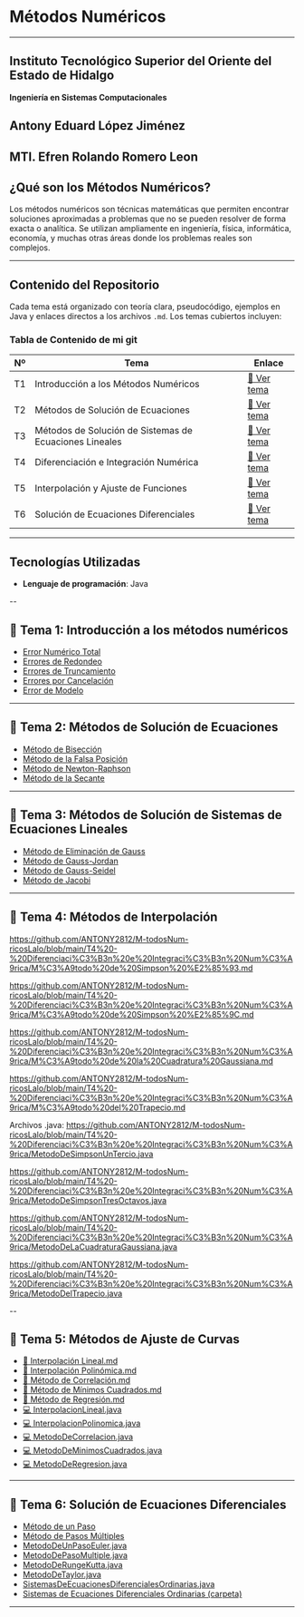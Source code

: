  #  Métodos Numéricos

---

## Instituto Tecnológico Superior del Oriente del Estado de Hidalgo  

**Ingeniería en Sistemas Computacionales**

**Antony Eduard López Jiménez**
--
**MTI. Efren Rolando Romero Leon**
---

##  ¿Qué son los Métodos Numéricos?

Los métodos numéricos son técnicas matemáticas que permiten encontrar soluciones aproximadas a problemas que no se pueden resolver de forma exacta o analítica. Se utilizan ampliamente en ingeniería, física, informática, economía, y muchas otras áreas donde los problemas reales son complejos.

---

##  Contenido del Repositorio 

Cada tema está organizado con teoría clara, pseudocódigo, ejemplos en Java y enlaces directos a los archivos `.md`. Los temas cubiertos incluyen:

###  Tabla de Contenido de mi git

| Nº | Tema                                                   | Enlace                                                                                                                                                               |
| -- | ------------------------------------------------------ | -------------------------------------------------------------------------------------------------------------------------------------------------------------------- |
| T1 | Introducción a los Métodos Numéricos                   | [📘 Ver tema](https://github.com/ANTONY2812/M-todosNum-ricosLalo/blob/main/T1%20-%20Introducci%C3%B3n%20a%20los%20m%C3%A9todos%20num%C3%A9ricos/)                    |
| T2 | Métodos de Solución de Ecuaciones                      | [📘 Ver tema](https://github.com/ANTONY2812/M-todosNum-ricosLalo/blob/main/T2%20-%20M%C3%A9todos%20de%20Soluci%C3%B3n%20de%20Ecuaciones/)                            |
| T3 | Métodos de Solución de Sistemas de Ecuaciones Lineales | [📘 Ver tema](https://github.com/ANTONY2812/M-todosNum-ricosLalo/blob/main/T3%20-%20M%C3%A9todos%20de%20Soluci%C3%B3n%20de%20Sistemas%20de%20Ecuaciones%20Lineales/) |
| T4 | Diferenciación e Integración Numérica                  | [📘 Ver tema](https://github.com/ANTONY2812/M-todosNum-ricosLalo/blob/main/T4%20-%20Diferenciaci%C3%B3n%20e%20Integraci%C3%B3n%20Num%C3%A9rica/)                     |
| T5 | Interpolación y Ajuste de Funciones                    | [📘 Ver tema](https://github.com/ANTONY2812/M-todosNum-ricosLalo/blob/main/T5%20-%20Interpolaci%C3%B3n%20y%20Ajuste%20de%20Funciones/)                               |
| T6 | Solución de Ecuaciones Diferenciales                   | [📘 Ver tema](https://github.com/ANTONY2812/M-todosNum-ricosLalo/blob/main/T6%20-%20Soluci%C3%B3n%20de%20Ecuaciones%20Diferenciales/)                                |

---

## Tecnologías Utilizadas

- **Lenguaje de programación**: Java 

--

## 📘 Tema 1: Introducción a los métodos numéricos

- [Error Numérico Total](https://github.com/ANTONY2812/M-todosNum-ricosLalo/blob/main/T1%20-%20Introducci%C3%B3n%20a%20los%20m%C3%A9todos%20num%C3%A9ricos/Error%20Num%C3%A9rico%20Total.md)
- [Errores de Redondeo](https://github.com/ANTONY2812/M-todosNum-ricosLalo/blob/main/T1%20-%20Introducci%C3%B3n%20a%20los%20m%C3%A9todos%20num%C3%A9ricos/Errores%20de%20Redondeo.md)
- [Errores de Truncamiento](https://github.com/ANTONY2812/M-todosNum-ricosLalo/blob/main/T1%20-%20Introducci%C3%B3n%20a%20los%20m%C3%A9todos%20num%C3%A9ricos/Errores%20de%20Truncamiento.md)
- [Errores por Cancelación](https://github.com/ANTONY2812/M-todosNum-ricosLalo/blob/main/T1%20-%20Introducci%C3%B3n%20a%20los%20m%C3%A9todos%20num%C3%A9ricos/Errores%20por%20Cancelaci%C3%B3n.md)
- [Error de Modelo](https://github.com/ANTONY2812/M-todosNum-ricosLalo/blob/main/T1%20-%20Introducci%C3%B3n%20a%20los%20m%C3%A9todos%20num%C3%A9ricos/Error%20de%20Modelo.md)

---
## 📘 Tema 2: Métodos de Solución de Ecuaciones

- [Método de Bisección](https://github.com/ANTONY2812/M-todosNum-ricosLalo/blob/main/T2%20-%20M%C3%A9todos%20de%20Soluci%C3%B3n%20de%20Ecuaciones/M%C3%A9todo%20de%20Bisecci%C3%B3n.md)
- [Método de la Falsa Posición](https://github.com/ANTONY2812/M-todosNum-ricosLalo/blob/main/T2%20-%20M%C3%A9todos%20de%20Soluci%C3%B3n%20de%20Ecuaciones/M%C3%A9todo%20de%20la%20Falsa%20Posici%C3%B3n.md)
- [Método de Newton-Raphson](https://github.com/ANTONY2812/M-todosNum-ricosLalo/blob/main/T2%20-%20M%C3%A9todos%20de%20Soluci%C3%B3n%20de%20Ecuaciones/M%C3%A9todo%20de%20Newton-Raphson.md)
- [Método de la Secante](https://github.com/ANTONY2812/M-todosNum-ricosLalo/blob/main/T2%20-%20M%C3%A9todos%20de%20Soluci%C3%B3n%20de%20Ecuaciones/M%C3%A9todo%20de%20la%20Secante.md)

---

## 📘 Tema 3: Métodos de Solución de Sistemas de Ecuaciones Lineales

- [Método de Eliminación de Gauss](https://github.com/ANTONY2812/M-todosNum-ricosLalo/blob/main/T3%20-%20M%C3%A9todos%20de%20Soluci%C3%B3n%20de%20Sistemas%20de%20Ecuaciones%20Lineales/M%C3%A9todo%20de%20Eliminaci%C3%B3n%20de%20Gauss.md)
- [Método de Gauss-Jordan](https://github.com/ANTONY2812/M-todosNum-ricosLalo/blob/main/T3%20-%20M%C3%A9todos%20de%20Soluci%C3%B3n%20de%20Sistemas%20de%20Ecuaciones%20Lineales/M%C3%A9todo%20de%20Gauss-Jordan.md)
- [Método de Gauss-Seidel](https://github.com/ANTONY2812/M-todosNum-ricosLalo/blob/main/T3%20-%20M%C3%A9todos%20de%20Soluci%C3%B3n%20de%20Sistemas%20de%20Ecuaciones%20Lineales/M%C3%A9todo%20de%20Gauss-Seidel.md)
- [Método de Jacobi](https://github.com/ANTONY2812/M-todosNum-ricosLalo/blob/main/T3%20-%20M%C3%A9todos%20de%20Soluci%C3%B3n%20de%20Sistemas%20de%20Ecuaciones%20Lineales/M%C3%A9todo%20de%20Jacobi.md)

---
## 📘 Tema 4: Métodos de Interpolación

https://github.com/ANTONY2812/M-todosNum-ricosLalo/blob/main/T4%20-%20Diferenciaci%C3%B3n%20e%20Integraci%C3%B3n%20Num%C3%A9rica/M%C3%A9todo%20de%20Simpson%20%E2%85%93.md

https://github.com/ANTONY2812/M-todosNum-ricosLalo/blob/main/T4%20-%20Diferenciaci%C3%B3n%20e%20Integraci%C3%B3n%20Num%C3%A9rica/M%C3%A9todo%20de%20Simpson%20%E2%85%9C.md

https://github.com/ANTONY2812/M-todosNum-ricosLalo/blob/main/T4%20-%20Diferenciaci%C3%B3n%20e%20Integraci%C3%B3n%20Num%C3%A9rica/M%C3%A9todo%20de%20la%20Cuadratura%20Gaussiana.md

https://github.com/ANTONY2812/M-todosNum-ricosLalo/blob/main/T4%20-%20Diferenciaci%C3%B3n%20e%20Integraci%C3%B3n%20Num%C3%A9rica/M%C3%A9todo%20del%20Trapecio.md

Archivos .java:
https://github.com/ANTONY2812/M-todosNum-ricosLalo/blob/main/T4%20-%20Diferenciaci%C3%B3n%20e%20Integraci%C3%B3n%20Num%C3%A9rica/MetodoDeSimpsonUnTercio.java

https://github.com/ANTONY2812/M-todosNum-ricosLalo/blob/main/T4%20-%20Diferenciaci%C3%B3n%20e%20Integraci%C3%B3n%20Num%C3%A9rica/MetodoDeSimpsonTresOctavos.java

https://github.com/ANTONY2812/M-todosNum-ricosLalo/blob/main/T4%20-%20Diferenciaci%C3%B3n%20e%20Integraci%C3%B3n%20Num%C3%A9rica/MetodoDeLaCuadraturaGaussiana.java

https://github.com/ANTONY2812/M-todosNum-ricosLalo/blob/main/T4%20-%20Diferenciaci%C3%B3n%20e%20Integraci%C3%B3n%20Num%C3%A9rica/MetodoDelTrapecio.java

--
## 📘 Tema 5: Métodos de Ajuste de Curvas

- [📄 Interpolación Lineal.md](https://github.com/ANTONY2812/M-todosNum-ricosLalo/blob/main/T5%20-%20Interpolaci%C3%B3n%20y%20Ajuste%20de%20Funciones/Interpolaci%C3%B3n%20Lineal.md)
- [📄 Interpolación Polinómica.md](https://github.com/ANTONY2812/M-todosNum-ricosLalo/blob/main/T5%20-%20Interpolaci%C3%B3n%20y%20Ajuste%20de%20Funciones/Interpolaci%C3%B3n%20Polin%C3%B3mica.md)
- [📄 Método de Correlación.md](https://github.com/ANTONY2812/M-todosNum-ricosLalo/blob/main/T5%20-%20Interpolaci%C3%B3n%20y%20Ajuste%20de%20Funciones/M%C3%A9todo%20de%20Correlaci%C3%B3n.md)
- [📄 Método de Mínimos Cuadrados.md](https://github.com/ANTONY2812/M-todosNum-ricosLalo/blob/main/T5%20-%20Interpolaci%C3%B3n%20y%20Ajuste%20de%20Funciones/M%C3%A9todo%20de%20M%C3%ADnimos%20Cuadrados.md)
- [📄 Método de Regresión.md](https://github.com/ANTONY2812/M-todosNum-ricosLalo/blob/main/T5%20-%20Interpolaci%C3%B3n%20y%20Ajuste%20de%20Funciones/M%C3%A9todo%20de%20Regresi%C3%B3n.md)
- [💻 InterpolacionLineal.java](https://github.com/ANTONY2812/M-todosNum-ricosLalo/blob/main/T5%20-%20Interpolaci%C3%B3n%20y%20Ajuste%20de%20Funciones/InterpolacionLineal.java)
- [💻 InterpolacionPolinomica.java](https://github.com/ANTONY2812/M-todosNum-ricosLalo/blob/main/T5%20-%20Interpolaci%C3%B3n%20y%20Ajuste%20de%20Funciones/InterpolacionPolinomica.java)
- [💻 MetodoDeCorrelacion.java](https://github.com/ANTONY2812/M-todosNum-ricosLalo/blob/main/T5%20-%20Interpolaci%C3%B3n%20y%20Ajuste%20de%20Funciones/MetodoDeCorrelacion.java)
- [💻 MetodoDeMinimosCuadrados.java](https://github.com/ANTONY2812/M-todosNum-ricosLalo/blob/main/T5%20-%20Interpolaci%C3%B3n%20y%20Ajuste%20de%20Funciones/MetodoDeMinimosCuadrados.java)
- [💻 MetodoDeRegresion.java](https://github.com/ANTONY2812/M-todosNum-ricosLalo/blob/main/T5%20-%20Interpolaci%C3%B3n%20y%20Ajuste%20de%20Funciones/MetodoDeRegresion.java)
---

## 📘 Tema 6: Solución de Ecuaciones Diferenciales

- [Método de un Paso](https://github.com/ANTONY2812/M-todosNum-ricosLalo/blob/main/T6%20-%20Soluci%C3%B3n%20de%20Ecuaciones%20Diferenciales/M%C3%A9todo%20de%20un%20Paso.md)
- [Método de Pasos Múltiples](https://github.com/ANTONY2812/M-todosNum-ricosLalo/blob/main/T6%20-%20Soluci%C3%B3n%20de%20Ecuaciones%20Diferenciales/M%C3%A9todo%20de%20Pasos%20M%C3%BAltiples.md)
- [MetodoDeUnPasoEuler.java](https://github.com/ANTONY2812/M-todosNum-ricosLalo/blob/main/T6%20-%20Soluci%C3%B3n%20de%20Ecuaciones%20Diferenciales/MetodoDeUnPasoEuler.java)
- [MetodoDePasoMultiple.java](https://github.com/ANTONY2812/M-todosNum-ricosLalo/blob/main/T6%20-%20Soluci%C3%B3n%20de%20Ecuaciones%20Diferenciales/MetodoDePasoMultiple.java)
- [MetodoDeRungeKutta.java](https://github.com/ANTONY2812/M-todosNum-ricosLalo/blob/main/T6%20-%20Soluci%C3%B3n%20de%20Ecuaciones%20Diferenciales/MetodoDeRungeKutta.java)
- [MetodoDeTaylor.java](https://github.com/ANTONY2812/M-todosNum-ricosLalo/blob/main/T6%20-%20Soluci%C3%B3n%20de%20Ecuaciones%20Diferenciales/MetodoDeTaylor.java)
- [SistemasDeEcuacionesDiferencialesOrdinarias.java](https://github.com/ANTONY2812/M-todosNum-ricosLalo/blob/main/T6%20-%20Soluci%C3%B3n%20de%20Ecuaciones%20Diferenciales/SistemasDeEcuacionesDiferencialesOrdinarias.java)
- [Sistemas de Ecuaciones Diferenciales Ordinarias (carpeta)](https://github.com/ANTONY2812/M-todosNum-ricosLalo/tree/main/T6%20-%20Soluci%C3%B3n%20de%20Ecuaciones%20Diferenciales/Sistemas%20de%20Ecuaciones%20Diferenciales%20Ordinarias)

---
